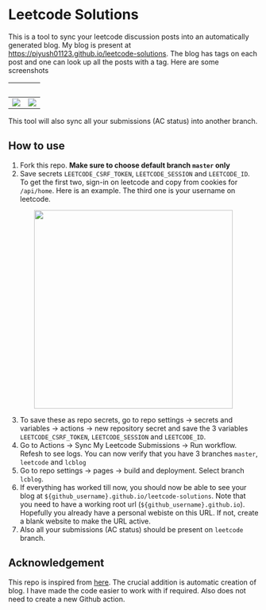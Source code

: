 # Leetcode Solutions
This is a tool to sync your leetcode discussion posts into an automatically generated blog. My blog is present at https://piyush01123.github.io/leetcode-solutions. The blog has tags on each post and one can look up all the posts with a tag. Here are some screenshots

<!-- <p align="center">
<img src="https://user-images.githubusercontent.com/19518507/221754151-d08cb4a6-d905-44f5-9e31-4ab1fbc2a219.png" height="500">
</p>
 -->
<!-- ![Screenshot 2023-02-28 at 10 10 13 AM](https://user-images.githubusercontent.com/19518507/221755658-54cb99d2-1679-40df-bb57-f593ed7e249a.png)
 -->

&nbsp;             |  &nbsp;
:-------------------------:|:-------------------------:
![](https://user-images.githubusercontent.com/19518507/221754151-d08cb4a6-d905-44f5-9e31-4ab1fbc2a219.png)  |  ![](https://user-images.githubusercontent.com/19518507/221755658-54cb99d2-1679-40df-bb57-f593ed7e249a.png)

This tool will also sync all your submissions (AC status) into another branch.

## How to use
1. Fork this repo. **Make sure to choose default branch `master` only**
2. Save secrets `LEETCODE_CSRF_TOKEN`, `LEETCODE_SESSION` and `LEETCODE_ID`. To get the first two, sign-in on leetcode and copy from cookies for `/api/home`. Here is an example. The third one is your username on leetcode.
<p align="center">
<img src="https://user-images.githubusercontent.com/19518507/219264006-bc0fe23f-ccf0-4c24-9519-1ce3754b8ed4.png" height="400">
</p>

3. To save these as repo secrets, go to repo settings -> secrets and variables -> actions -> new repository secret and save the 3 variables `LEETCODE_CSRF_TOKEN`, `LEETCODE_SESSION` and `LEETCODE_ID`.
4. Go to Actions -> Sync My Leetcode Submissions -> Run workflow. Refesh to see logs. You can now verify that you have 3 branches `master`, `leetcode` and `lcblog`
5. Go to repo settings -> pages -> build and deployment. Select branch `lcblog`.
6. If everything has worked till now, you should now be able to see your blog at `${github_username}.github.io/leetcode-solutions`. Note that you need to have a working root url (`${github_username}.github.io`). Hopefully you already have a personal webiste on this URL. If not, create a blank website to make the URL active.
7. Also all your submissions (AC status) should be present on `leetcode` branch.

## Acknowledgement
This repo is inspired from [here](https://github.com/joshcai/leetcode-sync). The crucial addition is automatic creation of blog. I have made the code easier to work with if required. Also does not need to create a new Github action.
